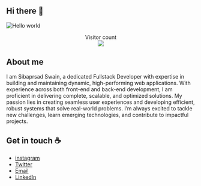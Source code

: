 ## Hi there 👋

<img src="https://raw.githubusercontent.com/sagar-viradiya/sagar-viradiya/master/resources/banner.png" alt="Hello world">

<p align="center"> 
  Visitor count<br>
  <img src="https://profile-counter.glitch.me/sagar-viradiya/count.svg" />
</p>

## About me

I am Sibaprsad Swain, a dedicated Fullstack Developer with expertise in building and maintaining dynamic, high-performing web applications. With experience across both front-end and back-end development, I am proficient in delivering complete, scalable, and optimized solutions. My passion lies in creating seamless user experiences and developing efficient, robust systems that solve real-world problems. I’m always excited to tackle new challenges, learn emerging technologies, and contribute to impactful projects.

## Get in touch :coffee:

- [instagram](https://www.instagram.com/siba.prsad.swain/)
- [Twitter](https://twitter.com/sibaprsad_swain)
- [Email](sibaprsadswain@yahoo.com)
- [LinkedIn](https://in.linkedin.com/in/sibaprasad-swain-398a49262)
